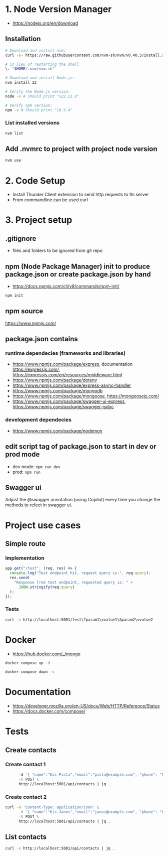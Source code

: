 # 1. Node Version Manager

- https://nodejs.org/en/download

## Installation

```bash
# Download and install nvm:
curl -o- https://raw.githubusercontent.com/nvm-sh/nvm/v0.40.3/install.sh | bash

# in lieu of restarting the shell
\. "$HOME/.nvm/nvm.sh"

# Download and install Node.js:
nvm install 22

# Verify the Node.js version:
node -v # Should print "v22.21.0".

# Verify npm version:
npm -v # Should print "10.9.4".
```

### List installed versions

```bash
nvm list
```

## Add .nvmrc to project with project node version

```bash
nvm use
```

# 2. Code Setup

- Install Thunder Client extension to send http requests to thi server
- From commandline can be used curl

# 3. Project setup

## .gitignore

- files and folders to be ignored from git repo

## npm (Node Package Manager) init to produce package.json or create package.json by hand

- https://docs.npmjs.com/cli/v8/commands/npm-init/

```bash
npm init
```

## npm source

https://www.npmjs.com/

## package.json contains

### runtime dependecies (frameworks and libraries)

- https://www.npmjs.com/package/express, documentation https://expressjs.com/, https://expressjs.com/en/resources/middleware.html
- https://www.npmjs.com/package/dotenv
- https://www.npmjs.com/package/express-async-handler
- https://www.npmjs.com/package/mongodb
- https://www.npmjs.com/package/mongoose, https://mongoosejs.com/
- https://www.npmjs.com/package/swagger-ui-express, https://www.npmjs.com/package/swagger-jsdoc

### development dependecies

- https://www.npmjs.com/package/nodemon

## edit script tag of package.json to start in dev or prod mode

- dev mode: `npm run dev`
- prod: `npm run`

## Swagger ui

Adjust the @swagger annotation (using Copilot) every time you change the methods to refect in swagger ui.

# Project use cases

## Simple route

### Implementation

```js
app.get("/test", (req, res) => {
  console.log("Test endpoint hit, request query is:", req.query);
  res.send(
    "Response from test endpoint, requested query is: " +
      JSON.stringify(req.query)
  );
});
```

### Tests

```bash
curl -v http://localhost:5001/test\?param1\=value1\&param2\=value2
```

# Docker

- https://hub.docker.com/_/mongo

```bash
docker compose up -d
```

```bash
docker compose down -v
```

# Documentation

- https://developer.mozilla.org/en-US/docs/Web/HTTP/Reference/Status
- https://docs.docker.com/compose/

# Tests

## Create contacts

### Create contact 1

```bash curl -H 'Content-Type: application/json' \
      -d '{ "name":"Kis Pista","email":"pista@example.com", "phone": "0745778208"}' \
      -X POST \
      http://localhost:5001/api/contacts | jq .
```

### Create contact 2

```bash
curl -H 'Content-Type: application/json' \
      -d '{ "name":"Kis Janos","email":"janos@example.com", "phone": "074577820s"}' \
      -X POST \
      http://localhost:5001/api/contacts | jq .
```

## List contacts

```bash
curl -v http://localhost:5001/api/contacts | jq .
```

```

```

